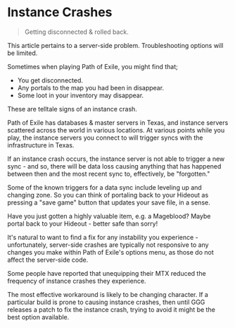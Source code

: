 # Instance Crashes

> Getting disconnected & rolled back.

<note>

This article pertains to a server-side problem. Troubleshooting options will be limited.

</note>

Sometimes when playing Path of Exile, you might find that;

- You get disconnected.
- Any portals to the map you had been in disappear.
- Some loot in your inventory may disappear.

These are telltale signs of an instance crash.

Path of Exile has databases & master servers in Texas, and instance servers scattered across the world in various locations. At various points while you play, the instance servers you connect to will trigger syncs with the infrastructure in Texas.

If an instance crash occurs, the instance server is not able to trigger a new sync - and so, there will be data loss causing anything that has happened between then and the most recent sync to, effectively, be "forgotten."

Some of the known triggers for a data sync include leveling up and changing zone. So you can think of portaling back to your Hideout as pressing a "save game" button that updates your save file, in a sense.

<tip>

Have you just gotten a highly valuable item, e.g. a Mageblood? Maybe portal back to your Hideout - better safe than sorry!

</tip>

It's natural to want to find a fix for any instability you experience - unfortunately, server-side crashes are typically not responsive to any changes you make within Path of Exile's options menu, as those do not affect the server-side code.

Some people have reported that unequipping their MTX reduced the frequency of instance crashes they experience.

The most effective workaround is likely to be changing character. If a particular build is prone to causing instance crashes, then until GGG releases a patch to fix the instance crash, trying to avoid it might be the best option available.
